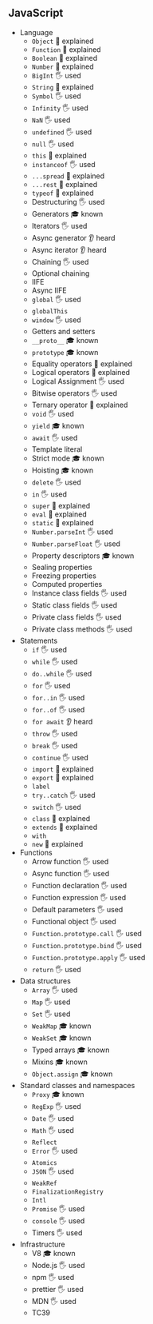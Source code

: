 ## JavaScript

- Language
  - `Object` 🙋 explained
  - `Function` 🙋 explained
  - `Boolean` 🙋 explained
  - `Number` 🙋 explained
  - `BigInt` 🖐️ used
  - `String` 🙋 explained
  - `Symbol` 🖐️ used
  - `Infinity` 🖐️ used
  - `NaN` 🖐️ used
  - `undefined` 🖐️ used
  - `null` 🖐️ used
  - `this` 🙋 explained
  - `instanceof` 🖐️ used
  - `...spread` 🙋 explained
  - `...rest` 🙋 explained
  - `typeof` 🙋 explained
  - Destructuring 🖐️ used
  - Generators 🎓 known
  - Iterators 🖐️ used
  - Async generator 👂 heard
  - Async iterator 👂 heard
  - Chaining 🖐️ used
  - Optional chaining
  - IIFE
  - Async IIFE
  - `global` 🖐️ used
  - `globalThis`
  - `window` 🖐️ used
  - Getters and setters
  - `__proto__` 🎓 known
  - `prototype` 🎓 known
  - Equality operators 🙋 explained
  - Logical operators 🙋 explained
  - Logical Assignment 🖐️ used
  - Bitwise operators 🖐️ used
  - Ternary operator 🙋 explained
  - `void` 🖐️ used
  - `yield` 🎓 known
  - `await` 🖐️ used
  - Template literal
  - Strict mode 🎓 known
  - Hoisting 🎓 known
  - `delete` 🖐️ used
  - `in` 🖐️ used
  - `super` 🙋 explained
  - `eval` 🙋 explained
  - `static` 🙋 explained
  - `Number.parseInt` 🖐️ used
  - `Number.parseFloat` 🖐️ used
  - Property descriptors 🎓 known
  - Sealing properties
  - Freezing properties
  - Computed properties
  - Instance class fields 🖐️ used
  - Static class fields 🖐️ used
  - Private class fields 🖐️ used
  - Private class methods 🖐️ used
- Statements
  - `if` 🖐️ used
  - `while` 🖐️ used
  - `do..while` 🖐️ used
  - `for` 🖐️ used
  - `for..in` 🖐️ used
  - `for..of` 🖐️ used
  - `for await` 👂 heard
  - `throw` 🖐️ used
  - `break` 🖐️ used
  - `continue` 🖐️ used
  - `import` 🙋 explained
  - `export` 🙋 explained
  - `label`
  - `try..catch` 🖐️ used
  - `switch` 🖐️ used
  - `class` 🙋 explained
  - `extends` 🙋 explained
  - `with`
  - `new` 🙋 explained
- Functions
  - Arrow function 🖐️ used
  - Async function 🖐️ used
  - Function declaration 🖐️ used
  - Function expression 🖐️ used
  - Default parameters 🖐️ used
  - Functional object 🖐️ used
  - `Function.prototype.call` 🖐️ used
  - `Function.prototype.bind` 🖐️ used
  - `Function.prototype.apply` 🖐️ used
  - `return` 🖐️ used
- Data structures
  - `Array` 🖐️ used
  - `Map` 🖐️ used
  - `Set` 🖐️ used
  - `WeakMap` 🎓 known
  - `WeakSet` 🎓 known
  - Typed arrays 🎓 known
  - Mixins 🎓 known
  - `Object.assign` 🎓 known
- Standard classes and namespaces
  - `Proxy` 🎓 known
  - `RegExp` 🖐️ used
  - `Date` 🖐️ used
  - `Math` 🖐️ used
  - `Reflect`
  - `Error` 🖐️ used
  - `Atomics`
  - `JSON` 🖐️ used
  - `WeakRef`
  - `FinalizationRegistry`
  - `Intl`
  - `Promise` 🖐️ used
  - `console` 🖐️ used
  - Timers 🖐️ used
- Infrastructure
  - V8 🎓 known
  - Node.js 🖐️ used
  - npm 🖐️ used
  - prettier 🖐️ used
  - MDN 🖐️ used
  - TC39
